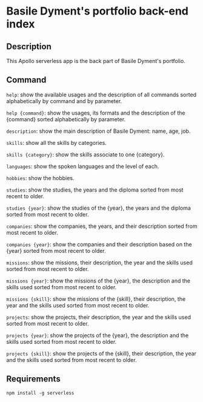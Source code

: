 <h1>Basile Dyment's portfolio back-end index</h1>

<h2>Description</h2>
<p>This Apollo serverless app is the back part of Basile Dyment's portfolio.</p>

<h2>Command</h2>
<p><code>help</code>: show the available usages and the description of all commands sorted alphabetically by command and by parameter.</p>
<p><code>help {command}</code>: show the usages, its formats and the description of the {command} sorted alphabetically by parameter.</p>
<p><code>description</code>: show the main description of Basile Dyment: name, age, job.</p>
<p><code>skills</code>: show all the skills by categories.</p>
<p><code>skills {category}</code>: show the skills associate to one {category}.</p>
<p><code>languages</code>: show the spoken languages and the level of each.</p>
<p><code>hobbies</code>: show the hobbies.</p>
<p><code>studies</code>: show the studies, the years and the diploma sorted from most recent to older.</p>
<p><code>studies {year}</code>: show the studies of the {year}, the years and the diploma sorted from most recent to older.</p>
<p><code>companies</code>: show the companies, the years, and their description sorted from most recent to older.</p>
<p><code>companies {year}</code>: show the companies and their description based on the {year} sorted from most recent to older.</p>
<p><code>missions</code>: show the missions, their description, the year and the skills used sorted from most recent to older.</p>
<p><code>missions {year}</code>: show the missions of the {year}, the description and the skills used sorted from most recent to older.</p>
<p><code>missions {skill}</code>: show the missions of the {skill}, their description, the year and the skills used sorted from most recent to older.</p>
<p><code>projects</code>: show the projects, their description, the year and the skills used sorted from most recent to older.</p>
<p><code>projects {year}</code>: show the projects of the {year}, the description and the skills used sorted from most recent to older.</p>
<p><code>projects {skill}</code>: show the projects of the {skill}, their description, the year and the skills used sorted from most recent to older.</p>

<h2>Requirements</h2>
<code>npm install -g serverless</code>
